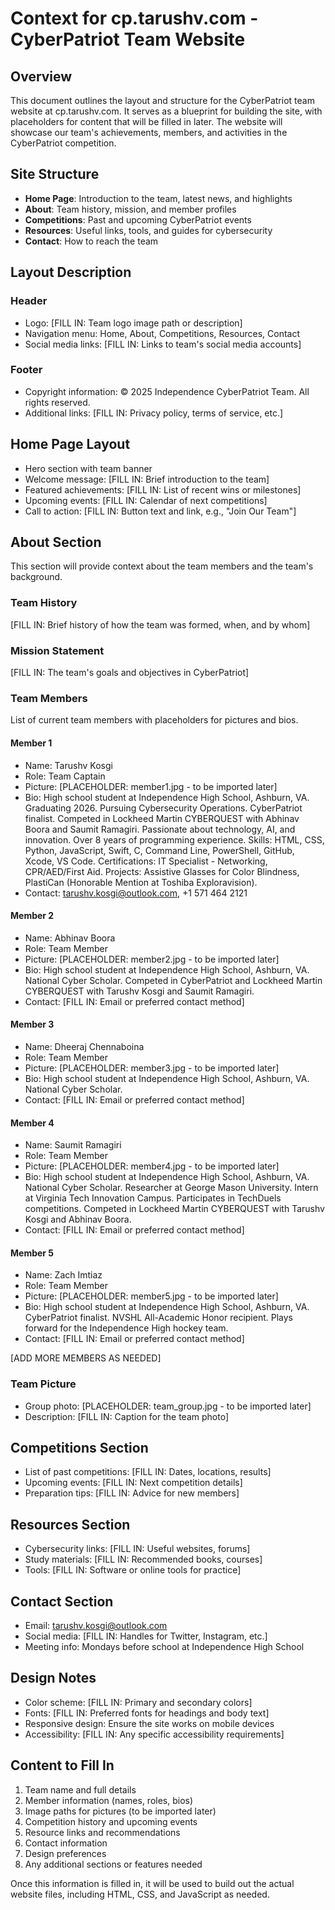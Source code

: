 # Context for cp.tarushv.com - CyberPatriot Team Website

## Overview
This document outlines the layout and structure for the CyberPatriot team website at cp.tarushv.com. It serves as a blueprint for building the site, with placeholders for content that will be filled in later. The website will showcase our team's achievements, members, and activities in the CyberPatriot competition.

## Site Structure
- **Home Page**: Introduction to the team, latest news, and highlights
- **About**: Team history, mission, and member profiles
- **Competitions**: Past and upcoming CyberPatriot events
- **Resources**: Useful links, tools, and guides for cybersecurity
- **Contact**: How to reach the team

## Layout Description

### Header
- Logo: [FILL IN: Team logo image path or description]
- Navigation menu: Home, About, Competitions, Resources, Contact
- Social media links: [FILL IN: Links to team's social media accounts]

### Footer
- Copyright information: © 2025 Independence CyberPatriot Team. All rights reserved.
- Additional links: [FILL IN: Privacy policy, terms of service, etc.]

## Home Page Layout
- Hero section with team banner
- Welcome message: [FILL IN: Brief introduction to the team]
- Featured achievements: [FILL IN: List of recent wins or milestones]
- Upcoming events: [FILL IN: Calendar of next competitions]
- Call to action: [FILL IN: Button text and link, e.g., "Join Our Team"]

## About Section
This section will provide context about the team members and the team's background.

### Team History
[FILL IN: Brief history of how the team was formed, when, and by whom]

### Mission Statement
[FILL IN: The team's goals and objectives in CyberPatriot]

### Team Members
List of current team members with placeholders for pictures and bios.

#### Member 1
- Name: Tarushv Kosgi
- Role: Team Captain
- Picture: [PLACEHOLDER: member1.jpg - to be imported later]
- Bio: High school student at Independence High School, Ashburn, VA. Graduating 2026. Pursuing Cybersecurity Operations. CyberPatriot finalist. Competed in Lockheed Martin CYBERQUEST with Abhinav Boora and Saumit Ramagiri. Passionate about technology, AI, and innovation. Over 8 years of programming experience. Skills: HTML, CSS, Python, JavaScript, Swift, C, Command Line, PowerShell, GitHub, Xcode, VS Code. Certifications: IT Specialist - Networking, CPR/AED/First Aid. Projects: Assistive Glasses for Color Blindness, PlastiCan (Honorable Mention at Toshiba Exploravision).
- Contact: tarushv.kosgi@outlook.com, +1 571 464 2121

#### Member 2
- Name: Abhinav Boora
- Role: Team Member
- Picture: [PLACEHOLDER: member2.jpg - to be imported later]
- Bio: High school student at Independence High School, Ashburn, VA. National Cyber Scholar. Competed in CyberPatriot and Lockheed Martin CYBERQUEST with Tarushv Kosgi and Saumit Ramagiri.
- Contact: [FILL IN: Email or preferred contact method]

#### Member 3
- Name: Dheeraj Chennaboina
- Role: Team Member
- Picture: [PLACEHOLDER: member3.jpg - to be imported later]
- Bio: High school student at Independence High School, Ashburn, VA. National Cyber Scholar.
- Contact: [FILL IN: Email or preferred contact method]

#### Member 4
- Name: Saumit Ramagiri
- Role: Team Member
- Picture: [PLACEHOLDER: member4.jpg - to be imported later]
- Bio: High school student at Independence High School, Ashburn, VA. National Cyber Scholar. Researcher at George Mason University. Intern at Virginia Tech Innovation Campus. Participates in TechDuels competitions. Competed in Lockheed Martin CYBERQUEST with Tarushv Kosgi and Abhinav Boora.
- Contact: [FILL IN: Email or preferred contact method]

#### Member 5
- Name: Zach Imtiaz
- Role: Team Member
- Picture: [PLACEHOLDER: member5.jpg - to be imported later]
- Bio: High school student at Independence High School, Ashburn, VA. CyberPatriot finalist. NVSHL All-Academic Honor recipient. Plays forward for the Independence High hockey team.
- Contact: [FILL IN: Email or preferred contact method]

[ADD MORE MEMBERS AS NEEDED]

### Team Picture
- Group photo: [PLACEHOLDER: team_group.jpg - to be imported later]
- Description: [FILL IN: Caption for the team photo]

## Competitions Section
- List of past competitions: [FILL IN: Dates, locations, results]
- Upcoming events: [FILL IN: Next competition details]
- Preparation tips: [FILL IN: Advice for new members]

## Resources Section
- Cybersecurity links: [FILL IN: Useful websites, forums]
- Study materials: [FILL IN: Recommended books, courses]
- Tools: [FILL IN: Software or online tools for practice]

## Contact Section
- Email: tarushv.kosgi@outlook.com
- Social media: [FILL IN: Handles for Twitter, Instagram, etc.]
- Meeting info: Mondays before school at Independence High School

## Design Notes
- Color scheme: [FILL IN: Primary and secondary colors]
- Fonts: [FILL IN: Preferred fonts for headings and body text]
- Responsive design: Ensure the site works on mobile devices
- Accessibility: [FILL IN: Any specific accessibility requirements]

## Content to Fill In
1. Team name and full details
2. Member information (names, roles, bios)
3. Image paths for pictures (to be imported later)
4. Competition history and upcoming events
5. Resource links and recommendations
6. Contact information
7. Design preferences
8. Any additional sections or features needed

Once this information is filled in, it will be used to build out the actual website files, including HTML, CSS, and JavaScript as needed.
